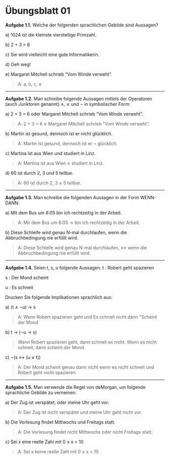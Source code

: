 # Übungsblatt 01

**Aufgabe 1.1.** Welche der folgenden sprachlichen Gebilde sind Aussagen?

a) 1024 ist die kleinste vierstellige Primzahl.

b) 2 + 3 = 6

c) Sie wird vielleicht eine gute Informatikerin.

d) Geh weg!

e) Margaret Mitchell schrieb ”Vom Winde verweht”.

> A: a, b, c, e

---

**Aufgabe 1.2.** Man schreibe folgende Aussagen mittels der Operatoren (auch Junktoren genannt) ∧, ∨
und ¬ in symbolischer Form:

a) 2 + 3 = 6 oder Margaret Mitchell schrieb ”Vom Winde verweht”.
> A: 2 + 3 = 6  ∨   Margaret Mitchell schrieb ”Vom Winde verweht”.

b) Martin ist gesund, dennoch ist er nicht glücklich.
> A: Martin ist gesund, dennoch ist er   ¬   glücklich.

c) Martina ist aus Wien und studiert in Linz.
> A: Martina ist aus Wien  ∧  studiert in Linz.

d) 60 ist durch 2, 3 und 5 teilbar.
> A: 60 ist durch 2, 3  ∧  5 teilbar.

---

**Aufgabe 1.3.** Man schreibe die folgenden Aussagen in der Form WENN-DANN:

a) Mit dem Bus um 8:05 bin ich rechtzeitig in der Arbeit.
> A: Mit dem Bus um 8:05 -> bin ich rechtzeitig in der Arbeit.

b) Diese Schleife wird genau N-mal durchlaufen, wenn die Abbruchbedingung nie erfüllt wird.
> A: Diese Schleife wird genau N-mal durchlaufen, <-> wenn die Abbruchbedingung nie erfüllt wird.

---

**Aufgabe 1.4.** Seien t, s, u folgende Aussagen:
t : Robert geht spazieren

s : Der Mond scheint

u : Es schneit

Drucken Sie folgende Implikationen sprachlich aus:

a) (t ∧ ¬u) → s
> A: Wenn Robert spazieren geht und Es schneit nicht dann "Scheint der Mond

b) t → (¬u → s)
> Wenn Robert spazieren geht, dann schneit es nicht. Wenn es nicht schneit, dann scheint der Mond.

c) ¬(s ↔ (u ∨ t))
> A: Der Mond scheint genau dann nicht wenn es nicht schneit und Robert geht nicht spazieren

---

**Aufgabe 1.5.** Man verwende die Regel von deMorgan, um folgende sprachliche Gebilde zu verneinen:

a) Der Zug ist verspätet, oder meine Uhr geht vor.
> A: Der Zug ist nicht verspätet und meine Uhr geht nicht vor.

b) Die Vorlesung findet Mittwochs und Freitags statt.
> A: Die Vorlesung findet nicht Mittwochs oder nicht Freitags statt.
> 
c) Sei x eine reelle Zahl mit 0 ≤ x < 10
> A: Sei x keine reelle Zahl mit 0 ≤ x < 10